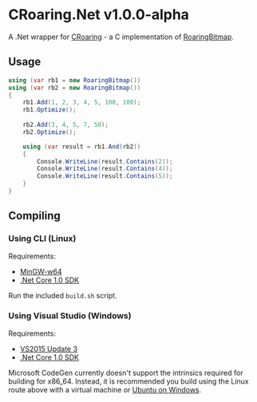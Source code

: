 # CRoaring.Net v1.0.0-alpha

A .Net wrapper for [CRoaring](https://github.com/RoaringBitmap/CRoaring) - a C implementation of [RoaringBitmap](https://github.com/RoaringBitmap/RoaringBitmap).

## Usage
```cs
using (var rb1 = new RoaringBitmap())
using (var rb2 = new RoaringBitmap())
{
	rb1.Add(1, 2, 3, 4, 5, 100, 100);
	rb1.Optimize();
	
	rb2.Add(3, 4, 5, 7, 50);
	rb2.Optimize();

	using (var result = rb1.And(rb2))
	{
		Console.WriteLine(result.Contains(2));
		Console.WriteLine(result.Contains(4));
		Console.WriteLine(result.Contains(5));
	}
}
```

## Compiling
### Using CLI (Linux)

Requirements:
- [MinGW-w64](https://mingw-w64.org)
- [.Net Core 1.0 SDK](https://www.microsoft.com/net/core)

Run the included `build.sh` script.

### Using Visual Studio (Windows)

Requirements:
- [VS2015 Update 3](https://www.visualstudio.com/downloads/)
- [.Net Core 1.0 SDK](https://www.microsoft.com/net/core)

Microsoft CodeGen currently doesn't support the intrinsics required for building for x86_64. 
Instead, it is recommended you build using the Linux route above with a virtual machine or [Ubuntu on Windows](https://msdn.microsoft.com/en-us/commandline/wsl/about).
